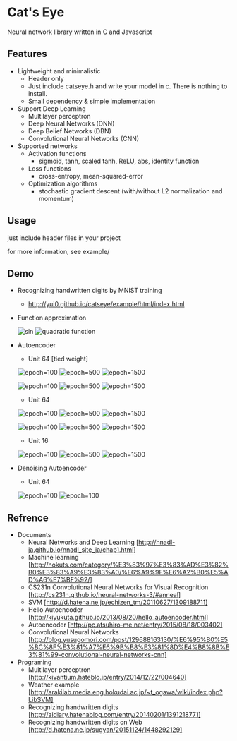 # Cat's Eye
Neural network library written in C and Javascript

## Features
- Lightweight and minimalistic
  - Header only
  - Just include catseye.h and write your model in c. There is nothing to install.
  - Small dependency & simple implementation
- Support Deep Learning
  - Multilayer perceptron
  - Deep Neural Networks (DNN)
  - Deep Belief Networks (DBN)
  - Convolutional Neural Networks (CNN)
- Supported networks
  - Activation functions
    - sigmoid, tanh, scaled tanh, ReLU, abs, identity function
  - Loss functions
    - cross-entropy, mean-squared-error
  - Optimization algorithms
    - stochastic gradient descent (with/without L2 normalization and momentum)

## Usage
just include header files in your project

for more information, see example/

## Demo
- Recognizing handwritten digits by MNIST training
  - http://yui0.github.io/catseye/example/html/index.html

- Function approximation

  ![sin](example/sin.png)
  ![quadratic function](example/quadratic.png)

- Autoencoder
  - Unit 64 [tied weight]

  ![epoch=100](example/mnist_autoencoder_u64ae_s100.png "epoch=100")
  ![epoch=500](example/mnist_autoencoder_u64ae_s500.png "epoch=500")
  ![epoch=1500](example/mnist_autoencoder_u64ae_s1500.png "epoch=1500")

  ![epoch=100](example/mnist_autoencoder_weights_u64ae_s100.png "epoch=100")
  ![epoch=500](example/mnist_autoencoder_weights_u64ae_s500.png "epoch=500")
  ![epoch=1500](example/mnist_autoencoder_weights_u64ae_s1500.png "epoch=1500")

  - Unit 64

  ![epoch=100](example/mnist_autoencoder_u64_s100.png "epoch=100")
  ![epoch=500](example/mnist_autoencoder_u64_s500.png "epoch=500")
  ![epoch=1500](example/mnist_autoencoder_u64_s1500.png "epoch=1500")

  ![epoch=100](example/mnist_autoencoder_weights_u64_s100.png "epoch=100")
  ![epoch=500](example/mnist_autoencoder_weights_u64_s500.png "epoch=500")
  ![epoch=1500](example/mnist_autoencoder_weights_u64_s1500.png "epoch=1500")

  - Unit 16

  ![epoch=100](example/mnist_autoencoder_u16_s100.png "epoch=100")
  ![epoch=500](example/mnist_autoencoder_u16_s500.png "epoch=500")
  ![epoch=1500](example/mnist_autoencoder_u16_s1500.png "epoch=1500")

- Denoising Autoencoder
  - Unit 64

  ![epoch=100](example/mnist_autoencoder_u64da_s100.png "epoch=100")
  ![epoch=100](example/mnist_autoencoder_weights_u64da_s100.png "epoch=100")

## Refrence
- Documents
  - Neural Networks and Deep Learning [http://nnadl-ja.github.io/nnadl_site_ja/chap1.html]
  - Machine learning [http://hokuts.com/category/%E3%83%97%E3%83%AD%E3%82%B0%E3%83%A9%E3%83%A0/%E6%A9%9F%E6%A2%B0%E5%AD%A6%E7%BF%92/]
  - CS231n Convolutional Neural Networks for Visual Recognition [http://cs231n.github.io/neural-networks-3/#anneal]
  - SVM [http://d.hatena.ne.jp/echizen_tm/20110627/1309188711]
  - Hello Autoencoder [http://kiyukuta.github.io/2013/08/20/hello_autoencoder.html]
  - Autoencoder [http://pc.atsuhiro-me.net/entry/2015/08/18/003402]
  - Convolutional Neural Networks [http://blog.yusugomori.com/post/129688163130/%E6%95%B0%E5%BC%8F%E3%81%A7%E6%9B%B8%E3%81%8D%E4%B8%8B%E3%81%99-convolutional-neural-networks-cnn]
- Programing
  - Multilayer perceptron [http://kivantium.hateblo.jp/entry/2014/12/22/004640]
  - Weather example [http://arakilab.media.eng.hokudai.ac.jp/~t_ogawa/wiki/index.php?LibSVM]
  - Recognizing handwritten digits [http://aidiary.hatenablog.com/entry/20140201/1391218771]
  - Recognizing handwritten digits on Web [http://d.hatena.ne.jp/sugyan/20151124/1448292129]
